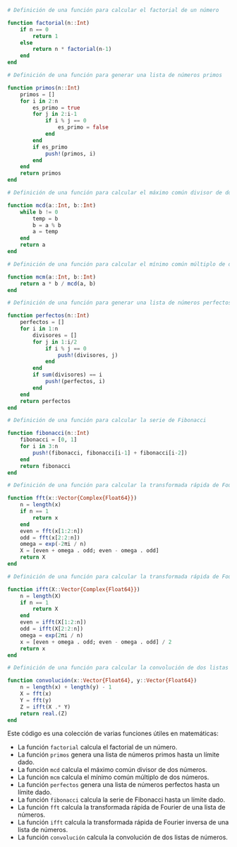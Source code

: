 ```julia
# Definición de una función para calcular el factorial de un número

function factorial(n::Int)
    if n == 0
        return 1
    else
        return n * factorial(n-1)
    end
end

# Definición de una función para generar una lista de números primos

function primos(n::Int)
    primos = []
    for i in 2:n
        es_primo = true
        for j in 2:i-1
            if i % j == 0
                es_primo = false
            end
        end
        if es_primo
            push!(primos, i)
        end
    end
    return primos
end

# Definición de una función para calcular el máximo común divisor de dos números

function mcd(a::Int, b::Int)
    while b != 0
        temp = b
        b = a % b
        a = temp
    end
    return a
end

# Definición de una función para calcular el mínimo común múltiplo de dos números

function mcm(a::Int, b::Int)
    return a * b / mcd(a, b)
end

# Definición de una función para generar una lista de números perfectos

function perfectos(n::Int)
    perfectos = []
    for i in 1:n
        divisores = []
        for j in 1:i/2
            if i % j == 0
                push!(divisores, j)
            end
        end
        if sum(divisores) == i
            push!(perfectos, i)
        end
    end
    return perfectos
end

# Definición de una función para calcular la serie de Fibonacci

function fibonacci(n::Int)
    fibonacci = [0, 1]
    for i in 3:n
        push!(fibonacci, fibonacci[i-1] + fibonacci[i-2])
    end
    return fibonacci
end

# Definición de una función para calcular la transformada rápida de Fourier de una lista de números

function fft(x::Vector{Complex{Float64}})
    n = length(x)
    if n == 1
        return x
    end
    even = fft(x[1:2:n])
    odd = fft(x[2:2:n])
    omega = exp(-2πi / n)
    X = [even + omega . odd; even - omega . odd]
    return X
end

# Definición de una función para calcular la transformada rápida de Fourier inversa de una lista de números

function ifft(X::Vector{Complex{Float64}})
    n = length(X)
    if n == 1
        return X
    end
    even = ifft(X[1:2:n])
    odd = ifft(X[2:2:n])
    omega = exp(2πi / n)
    x = [even + omega . odd; even - omega . odd] / 2
    return x
end

# Definición de una función para calcular la convolución de dos listas de números

function convolución(x::Vector{Float64}, y::Vector{Float64})
    n = length(x) + length(y) - 1
    X = fft(x)
    Y = fft(y)
    Z = ifft(X .* Y)
    return real.(Z)
end
```

Este código es una colección de varias funciones útiles en matemáticas:

* La función `factorial` calcula el factorial de un número.
* La función `primos` genera una lista de números primos hasta un límite dado.
* La función `mcd` calcula el máximo común divisor de dos números.
* La función `mcm` calcula el mínimo común múltiplo de dos números.
* La función `perfectos` genera una lista de números perfectos hasta un límite dado.
* La función `fibonacci` calcula la serie de Fibonacci hasta un límite dado.
* La función `fft` calcula la transformada rápida de Fourier de una lista de números.
* La función `ifft` calcula la transformada rápida de Fourier inversa de una lista de números.
* La función `convolución` calcula la convolución de dos listas de números.